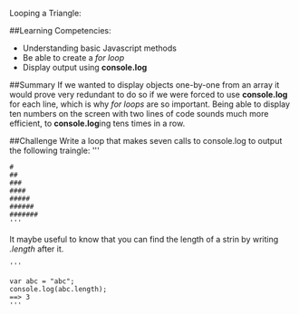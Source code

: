 Looping a Triangle:

##Learning Competencies:
* Understanding basic Javascript methods
* Be able to create a *for loop*
* Display output using **console.log**

##Summary
If we wanted to display objects one-by-one from an array it would prove very redundant to do so if we were forced to use **console.log** for each line, which is why *for loops* are so important. Being able to display ten numbers on the screen with two lines of code sounds much more efficient, to **console.log**ing tens times in a row. 

##Challenge
Write a loop that makes seven calls to console.log to output the following traingle:
	'''

	#
	##
	###
	####
	#####
	######
	#######
	'''
It maybe useful to know that you can find the length of a strin by writing *.length* after it. 

	'''

	var abc = "abc";
	console.log(abc.length);
	==> 3
	'''




